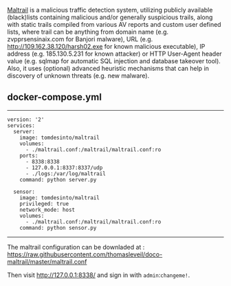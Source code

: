 [Maltrail](https://github.com/stamparm/maltrail) is a malicious traffic detection system, utilizing publicly available (black)lists containing malicious and/or generally suspicious trails, along with static trails compiled from various AV reports and custom user defined lists, where trail can be anything from domain name (e.g. zvpprsensinaix.com for Banjori malware), URL (e.g. http://109.162.38.120/harsh02.exe for known malicious executable), IP address (e.g. 185.130.5.231 for known attacker) or HTTP User-Agent header value (e.g. sqlmap for automatic SQL injection and database takeover tool). Also, it uses (optional) advanced heuristic mechanisms that can help in discovery of unknown threats (e.g. new malware).


## docker-compose.yml

----

```
version: '2'
services:
  server:
    image: tomdesinto/maltrail
    volumes:
      - ./maltrail.conf:/maltrail/maltrail.conf:ro
    ports:
      - 8338:8338
      - 127.0.0.1:8337:8337/udp
      - ./logs:/var/log/maltrail
    command: python server.py
    
  sensor:
    image: tomdesinto/maltrail
    privileged: true
    network_mode: host
    volumes:
      - ./maltrail.conf:/maltrail/maltrail.conf:ro
    command: python sensor.py
```

----

The maltrail configuration can be downladed at : https://raw.githubusercontent.com/thomasleveil/doco-maltrail/master/maltrail.conf

Then visit http://127.0.0.1:8338/ and sign in with `admin`:`changeme!`. 